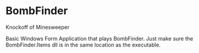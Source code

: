 # BombFinder
Knockoff of Minesweeper

Basic Windows Form Application that plays BombFinder. Just make sure the BombFinder.Items dll is in the same location as the executable.
